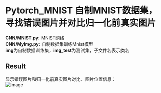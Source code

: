 # Pytorch_MNIST 自制MNIST数据集，寻找错误图片并对比归一化前真实图片

**CNN/MNIST.py:** MNIST网络  
**CNN/MyImg.py:** 自制数据集训练Mnist模型  
**img**为自制数据训练集，**img_test**为测试集，子文件名表示类名  
## Result
显示错误图片和归一化前真实图片对比、图片位置信息：  
![image](https://user-images.githubusercontent.com/77866415/233565751-20c412eb-fa71-4dda-96e0-c0f7f3f2cb98.png)
